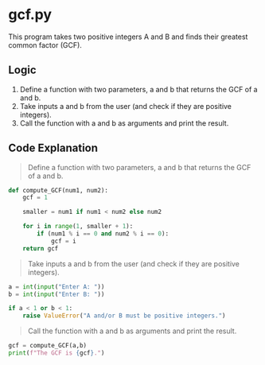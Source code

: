 # gcf.py

This program takes two positive integers A and B and finds their greatest common factor (GCF).

## Logic

1. Define a function with two parameters, a and b that returns the GCF of a and b.
2. Take inputs a and b from the user (and check if they are positive integers).
3. Call the function with a and b as arguments and print the result.

## Code Explanation

> Define a function with two parameters, a and b that returns the GCF of a and b.

```python
def compute_GCF(num1, num2):
    gcf = 1

    smaller = num1 if num1 < num2 else num2

    for i in range(1, smaller + 1):
        if (num1 % i == 0 and num2 % i == 0):
            gcf = i
    return gcf
```

> Take inputs a and b from the user (and check if they are positive integers).

```python
a = int(input("Enter A: "))
b = int(input("Enter B: "))

if a < 1 or b < 1:
    raise ValueError("A and/or B must be positive integers.")
```

> Call the function with a and b as arguments and print the result.

```python
gcf = compute_GCF(a,b)
print(f"The GCF is {gcf}.")
```
